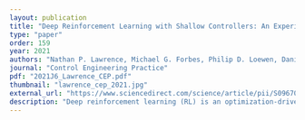```yaml
---
layout: publication
title: "Deep Reinforcement Learning with Shallow Controllers: An Experimental Application to PID Tuning"
type: "paper"
order: 159
year: 2021
authors: "Nathan P. Lawrence, Michael G. Forbes, Philip D. Loewen, Daniel G. McClement, Johan U. Backström, R. Bhushan Gopaluni"
journal: "Control Engineering Practice"
pdf: "2021J6_Lawrence_CEP.pdf"
thumbnail: "lawrence_cep_2021.jpg"
external_url: "https://www.sciencedirect.com/science/article/pii/S0967066121002963?dgcid=author"
description: "Deep reinforcement learning (RL) is an optimization-driven framework for producing control strategies for general dynamical systems without explicit reliance on process models. Good results have been reported in simulation. Here we demonstrate the challenges in implementing a state of the art deep RL algorithm on a real physical system. Aspects include the interplay between software and existing hardware; experiment design and sample efficiency; training subject to input constraints; and interpretability of the algorithm and control law. At the core of our approach is the use of a PID controller as the trainable RL policy. In addition to its simplicity, this approach has several appealing features: No additional hardware needs to be added to the control system, since a PID controller can easily be implemented through a standard programmable logic controller; the control law can easily be initialized in a 'safe' region of the parameter space; and the final product—a well-tuned PID controller—has a form that practitioners can reason about and deploy with confidence."
---
```

